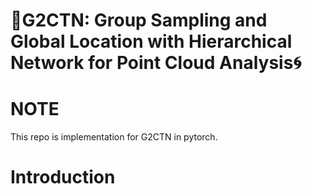 # 🧩G2CTN: Group Sampling and Global Location with Hierarchical Network for Point Cloud Analysis🌀
# NOTE
This repo is implementation for G2CTN in pytorch.
# Introduction
